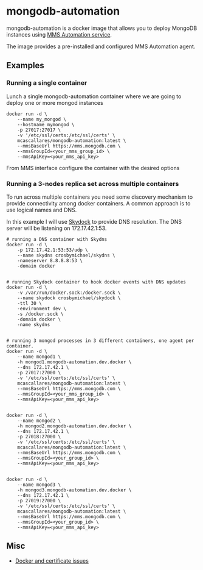 mongodb-automation
==================

mongodb-automation is a docker image that allows you to deploy MongoDB instances using [MMS Automation service](https://mms.mongodb.com).

The image provides a pre-installed and configured MMS Automation agent.


Examples
--------

### Running a single container

Lunch a single mongodb-automation container where we are going to deploy one or more mongod instances

    docker run -d \
        --name my_mongod \
        --hostname mymongod \
        -p 27017:27017 \
        -v '/etc/ssl/certs:/etc/ssl/certs' \
        mcascallares/mongodb-automation:latest \
        --mmsBaseUrl https://mms.mongodb.com \
        --mmsGroupId=<your_mms_group_id> \
        --mmsApiKey=<your_mms_api_key>


From MMS interface configure the container with the desired options


### Running a 3-nodes replica set across multiple containers

To run across multiple containers you need some discovery mechanism to provide connectivity among docker containers. A common approach is to use logical names and DNS.

In this example I will use [Skydock](https://github.com/crosbymichael/skydock) to provide DNS resolution. The DNS server will be listening on 172.17.42.1:53.

    # running a DNS container with Skydns
    docker run -d \
        -p 172.17.42.1:53:53/udp \
        --name skydns crosbymichael/skydns \
        -nameserver 8.8.8.8:53 \
        -domain docker


    # running Skydock container to hook docker events with DNS updates
    docker run -d \
        -v /var/run/docker.sock:/docker.sock \
        --name skydock crosbymichael/skydock \
        -ttl 30 \
        -environment dev \
        -s /docker.sock \
        -domain docker \
        -name skydns


    # running 3 mongod processes in 3 different containers, one agent per container.
    docker run -d \
        --name mongod1 \
        -h mongod1.mongodb-automation.dev.docker \
        --dns 172.17.42.1 \
        -p 27017:27000 \
        -v '/etc/ssl/certs:/etc/ssl/certs' \
        mcascallares/mongodb-automation:latest \
        --mmsBaseUrl https://mms.mongodb.com \
        --mmsGroupId=<your_mms_group_id> \
        --mmsApiKey=<your_mms_api_key>


    docker run -d \
        --name mongod2 \
        -h mongod2.mongodb-automation.dev.docker \
        --dns 172.17.42.1 \
        -p 27018:27000 \
        -v '/etc/ssl/certs:/etc/ssl/certs' \
        mcascallares/mongodb-automation:latest \
        --mmsBaseUrl https://mms.mongodb.com \
        --mmsGroupId=<your_group_id> \
        --mmsApiKey=<your_mms_api_key>


    docker run -d \
        --name mongod3 \
        -h mongod3.mongodb-automation.dev.docker \
        --dns 172.17.42.1 \
        -p 27019:27000 \
        -v '/etc/ssl/certs:/etc/ssl/certs' \
        mcascallares/mongodb-automation:latest \
        --mmsBaseUrl https://mms.mongodb.com \
        --mmsGroupId=<your_group_id> \
        --mmsApiKey=<your_mms_api_key>




Misc
----

- [Docker and certificate issues](http://blog.bwhaley.com/ca-certificates-for-docker-busybox-containers)

